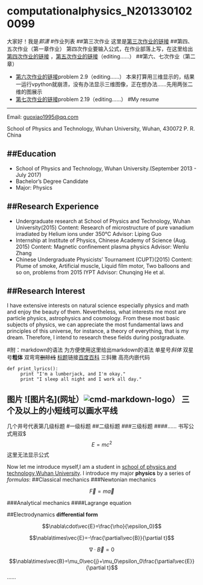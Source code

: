 # computationalphysics_N2013301020099
大家好！我是*郭潇*
#作业列表
##第三次作业
这里是[第三次作业的链接](https://github.com/guoxiaowhu/computationalphysics_N2013301020099/blob/master/Third%20homework.md)
##第四、五次作业（第一章作业）
第四次作业要输入公式，在作业部落上写，在这里给出[第四次作业的链接](https://www.zybuluo.com/guoxiaowhu/note/318362)
，[第五次作业的链接](https://www.zybuluo.com/guoxiaowhu/note/338753)（editing……）
##第六、七次作业（第二章）
- [第六次作业的链接](https://www.zybuluo.com/guoxiaowhu/note/331396)problem 2.9（editing……）
本来打算用三维显示的，结果一运行vpython就崩溃，没有办法显示三维图像，正在想办法……先用两张二维的图展示
- [第七次作业的链接](https://www.zybuluo.com/guoxiaowhu/note/340088)problem 2.19（editing……）
#My resume
------

Email: guoxiao1995@qq.com

School of Physics and Technology, 
Wuhan University, Wuhan, 
430072 P. R. China

##Education
------

- School of Physics and Technology, Wuhan University.(September 2013 - July 2017)
- Bachelor’s Degree Candidate 
- Major: Physics

##Research Experience
------

- Undergraduate research at School of Physics and Technology, Wuhan University(2015)
Content: Research of microstructure of pure vanadium irradiated by Helium ions under 350℃
Advisor: Liping Guo
- Internship at Institute of Physics, Chinese Academy of Science (Aug. 2015)
Content: Magnetic confinement plasma physics
Advisor: Wenlu Zhang
- Chinese Undergraduate Physicists’ Tournament (CUPT)(2015)
Content: Plume of smoke, Artificial muscle, Liquid film motor, Two balloons and so on, problems from 2015 IYPT
Advisor: Chunqing He et al.

##Research Interest
------
I have extensive interests on natural science especially physics and math and enjoy the beauty of them. Nevertheless, what interests me most are particle physics, astrophysics and cosmology. From these most basic subjects of physics, we can appreciate the most fundamental laws and principles of this universe, for instance, a theory of everything, that is my dream. Therefore, I intend to research these fields during postgraduate.



#附：markdown的语法
为方便使用这里给出markdown的语法
单星号*斜体*
双星号**粗体**
双弯弯~~删除线~~
[标题](网址)链接[百度百科](http://baike.baidu.com/link?url=svMas-p-HFJSGTJdt9UwlNVtlGGvw1v1us7GIwdKst2r2lBR9JKfBAZ8-yOkpsTEvzMZzVmoywN7eo-MY3Fl3_)
三斜撇 高亮内嵌代码
```
def print_lyrics():
     print "I'm a lumberjack, and I'm okay."
     print "I sleep all night and I work all day."
```
图片 ![图片名](网址）![cmd-markdown-logo](https://www.zybuluo.com/static/img/logo.png)）
三个及以上的小短线可以画水平线
-----
几个井号代表第几级标题
#一级标题
##二级标题
###三级标题
####……
书写公式用双$
$$E=mc^2$$
这里无法显示公式

Now let me introduce myself,I am a student in [school of physics and technology,Wuhan University](http://physics.whu.edu.cn/).
I introduce my major **physics** by a series of *formulas*:
##Classical mechanics
###Newtonian mechanics

$$\vec{F}=m\vec{a}$$

###Analytical mechanics
####Lagrange equation

##Electrodynamics
**differential form**

$$\nabla\cdot\vec{E}=\frac{\rho}{\epsilon_0}$$

$$\nabla\times\vec{E}=-\frac{\partial\vec{B}}{\partial t}$$

$$\nabla\cdot\vec{B}=0$$

$$\nabla\times\vec{B}=\mu_0\vec{j}+\mu_0\epsilon_0\frac{\partial\vec{E}}{\partial t}$$
……
